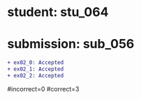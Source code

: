 # student: stu_064
# submission: sub_056

```diff
+ ex02_0: Accepted
+ ex02_1: Accepted
+ ex02_2: Accepted
```
#incorrect=0
#correct=3
